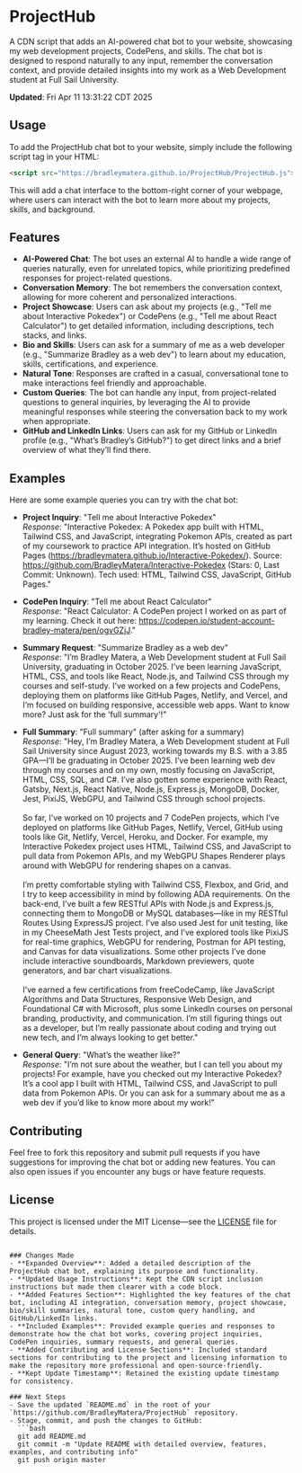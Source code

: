 # ProjectHub

A CDN script that adds an AI-powered chat bot to your website, showcasing my web development projects, CodePens, and skills. The chat bot is designed to respond naturally to any input, remember the conversation context, and provide detailed insights into my work as a Web Development student at Full Sail University.

**Updated**: Fri Apr 11 13:31:22 CDT 2025

## Usage

To add the ProjectHub chat bot to your website, simply include the following script tag in your HTML:

```html
<script src="https://bradleymatera.github.io/ProjectHub/ProjectHub.js"></script>
```

This will add a chat interface to the bottom-right corner of your webpage, where users can interact with the bot to learn more about my projects, skills, and background.

## Features

- **AI-Powered Chat**: The bot uses an external AI to handle a wide range of queries naturally, even for unrelated topics, while prioritizing predefined responses for project-related questions.
- **Conversation Memory**: The bot remembers the conversation context, allowing for more coherent and personalized interactions.
- **Project Showcase**: Users can ask about my projects (e.g., "Tell me about Interactive Pokedex") or CodePens (e.g., "Tell me about React Calculator") to get detailed information, including descriptions, tech stacks, and links.
- **Bio and Skills**: Users can ask for a summary of me as a web developer (e.g., "Summarize Bradley as a web dev") to learn about my education, skills, certifications, and experience.
- **Natural Tone**: Responses are crafted in a casual, conversational tone to make interactions feel friendly and approachable.
- **Custom Queries**: The bot can handle any input, from project-related questions to general inquiries, by leveraging the AI to provide meaningful responses while steering the conversation back to my work when appropriate.
- **GitHub and LinkedIn Links**: Users can ask for my GitHub or LinkedIn profile (e.g., "What’s Bradley’s GitHub?") to get direct links and a brief overview of what they’ll find there.

## Examples

Here are some example queries you can try with the chat bot:

- **Project Inquiry**: "Tell me about Interactive Pokedex"  
  *Response*: "Interactive Pokedex: A Pokedex app built with HTML, Tailwind CSS, and JavaScript, integrating Pokemon APIs, created as part of my coursework to practice API integration. It’s hosted on GitHub Pages (https://bradleymatera.github.io/Interactive-Pokedex/). Source: https://github.com/BradleyMatera/Interactive-Pokedex (Stars: 0, Last Commit: Unknown). Tech used: HTML, Tailwind CSS, JavaScript, GitHub Pages."

- **CodePen Inquiry**: "Tell me about React Calculator"  
  *Response*: "React Calculator: A CodePen project I worked on as part of my learning. Check it out here: https://codepen.io/student-account-bradley-matera/pen/ogvGZjJ."

- **Summary Request**: "Summarize Bradley as a web dev"  
  *Response*: "I’m Bradley Matera, a Web Development student at Full Sail University, graduating in October 2025. I’ve been learning JavaScript, HTML, CSS, and tools like React, Node.js, and Tailwind CSS through my courses and self-study. I’ve worked on a few projects and CodePens, deploying them on platforms like GitHub Pages, Netlify, and Vercel, and I’m focused on building responsive, accessible web apps. Want to know more? Just ask for the 'full summary'!"

- **Full Summary**: "Full summary" (after asking for a summary)  
  *Response*: "Hey, I’m Bradley Matera, a Web Development student at Full Sail University since August 2023, working towards my B.S. with a 3.85 GPA—I’ll be graduating in October 2025. I’ve been learning web dev through my courses and on my own, mostly focusing on JavaScript, HTML, CSS, SQL, and C#. I’ve also gotten some experience with React, Gatsby, Next.js, React Native, Node.js, Express.js, MongoDB, Docker, Jest, PixiJS, WebGPU, and Tailwind CSS through school projects.<br><br>So far, I’ve worked on 10 projects and 7 CodePen projects, which I’ve deployed on platforms like GitHub Pages, Netlify, Vercel, GitHub using tools like Git, Netlify, Vercel, Heroku, and Docker. For example, my Interactive Pokedex project uses HTML, Tailwind CSS, and JavaScript to pull data from Pokemon APIs, and my WebGPU Shapes Renderer plays around with WebGPU for rendering shapes on a canvas.<br><br>I’m pretty comfortable styling with Tailwind CSS, Flexbox, and Grid, and I try to keep accessibility in mind by following ADA requirements. On the back-end, I’ve built a few RESTful APIs with Node.js and Express.js, connecting them to MongoDB or MySQL databases—like in my RESTful Routes Using ExpressJS project. I’ve also used Jest for unit testing, like in my CheeseMath Jest Tests project, and I’ve explored tools like PixiJS for real-time graphics, WebGPU for rendering, Postman for API testing, and Canvas for data visualizations. Some other projects I’ve done include interactive soundboards, Markdown previewers, quote generators, and bar chart visualizations.<br><br>I’ve earned a few certifications from freeCodeCamp, like JavaScript Algorithms and Data Structures, Responsive Web Design, and Foundational C# with Microsoft, plus some LinkedIn courses on personal branding, productivity, and communication. I’m still figuring things out as a developer, but I’m really passionate about coding and trying out new tech, and I’m always looking to get better."

- **General Query**: "What’s the weather like?"  
  *Response*: "I’m not sure about the weather, but I can tell you about my projects! For example, have you checked out my Interactive Pokedex? It’s a cool app I built with HTML, Tailwind CSS, and JavaScript to pull data from Pokemon APIs. Or you can ask for a summary about me as a web dev if you’d like to know more about my work!"

## Contributing

Feel free to fork this repository and submit pull requests if you have suggestions for improving the chat bot or adding new features. You can also open issues if you encounter any bugs or have feature requests.

## License

This project is licensed under the MIT License—see the [LICENSE](LICENSE) file for details.
```

### Changes Made
- **Expanded Overview**: Added a detailed description of the ProjectHub chat bot, explaining its purpose and functionality.
- **Updated Usage Instructions**: Kept the CDN script inclusion instructions but made them clearer with a code block.
- **Added Features Section**: Highlighted the key features of the chat bot, including AI integration, conversation memory, project showcase, bio/skill summaries, natural tone, custom query handling, and GitHub/LinkedIn links.
- **Included Examples**: Provided example queries and responses to demonstrate how the chat bot works, covering project inquiries, CodePen inquiries, summary requests, and general queries.
- **Added Contributing and License Sections**: Included standard sections for contributing to the project and licensing information to make the repository more professional and open-source-friendly.
- **Kept Update Timestamp**: Retained the existing update timestamp for consistency.

### Next Steps
- Save the updated `README.md` in the root of your `https://github.com/BradleyMatera/ProjectHub` repository.
- Stage, commit, and push the changes to GitHub:
  ```bash
  git add README.md
  git commit -m "Update README with detailed overview, features, examples, and contributing info"
  git push origin master